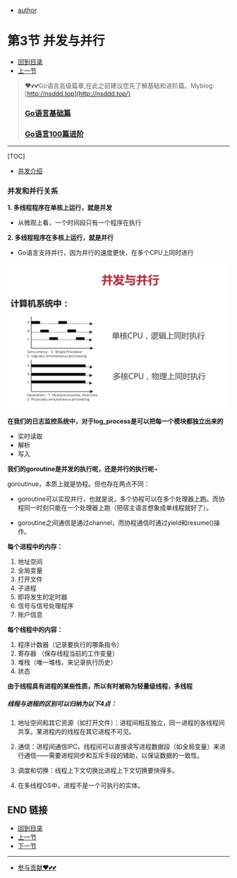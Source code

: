 + [author](https://github.com/3293172751)

# 第3节 并发与并行

+ [回到目录](../README.md)
+ [上一节](2.md)
> ❤️💕💕Go语言高级篇章,在此之前建议您先了解基础和进阶篇。Myblog:[http://nsddd.top](http://nsddd.top/)
> ###  **[Go语言基础篇](https://github.com/3293172751/Block_Chain/blob/master/TOC.md)**
>
> ###  **[Go语言100篇进阶](https://github.com/3293172751/Block_Chain/blob/master/Gomd_super/README.md)**
---
[TOC]

+ [并发介绍](https://github.com/3293172751/Block_Chain/blob/master/markdown/%E5%B9%B6%E5%8F%91.md)

### 并发和并行关系

**1. 多线程程序在单核上运行，就是并发**

- 从微观上看，一个时间段只有一个程序在执行

**2. 多线程程序在多核上运行，就是并行**

- Go语言支持并行，因为并行的速度更快，在多个CPU上同时进行

![image-20220707145115419](assets/image-20220707145115419.png)

**在我们的日志监控系统中，对于log_process是可以把每一个模块都独立出来的**

+ 实时读取
+ 解析
+ 写入

**我们的goroutine是并发的执行呢，还是并行的执行呢~**

goroutinue，本质上就是协程。但也存在两点不同：

+ goroutine可以实现并行，也就是说，多个协程可以在多个处理器上跑。而协程同一时刻只能在一个处理器上跑（把宿主语言想象成单线程就好了）。

+ goroutine之间通信是通过channel，而协程通信时通过yield和resume()操作。



**每个进程中的内存：**

1. 地址空间
2. 全局变量
3. 打开文件
4. 子进程
5. 即将发生的定时器
6. 信号与信号处理程序
7. 账户信息

**每个线程中的内容：**

1. 程序计数器（记录要执行的哪条指令）
2. 寄存器 （保存线程当前的工作变量）
3. 堆栈（唯一堆栈，来记录执行历史）
4. 状态

**由于线程具有进程的某些性质，所以有时被称为轻量级线程，多线程**

##### 线程与进程的区别可以归纳为以下4点：

1. 地址空间和其它资源（如打开文件）：进程间相互独立，同一进程的各线程间共享。某进程内的线程在其它进程不可见。 

2. 通信：进程间通信IPC，线程间可以直接读写进程数据段（如全局变量）来进行通信——需要进程同步和互斥手段的辅助，以保证数据的一致性。 

3. 调度和切换：线程上下文切换比进程上下文切换要快得多。 

4. 在多线程OS中，进程不是一个可执行的实体。







## END 链接

+ [回到目录](../README.md)
+ [上一节](2.md)
+ [下一节](4.md)
---
+ [参与贡献❤️💕💕](https://github.com/3293172751/Block_Chain/blob/master/Git/git-contributor.md)
